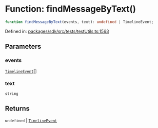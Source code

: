 # Function: findMessageByText()

```ts
function findMessageByText(events, text): undefined | TimelineEvent;
```

Defined in: [packages/sdk/src/tests/testUtils.ts:1563](https://github.com/towns-protocol/towns/blob/0db1fd0ac7258e8db8cedfb6183e8eade8284fa1/packages/sdk/src/tests/testUtils.ts#L1563)

## Parameters

### events

[`TimelineEvent`](../interfaces/TimelineEvent.md)[]

### text

`string`

## Returns

`undefined` \| [`TimelineEvent`](../interfaces/TimelineEvent.md)
